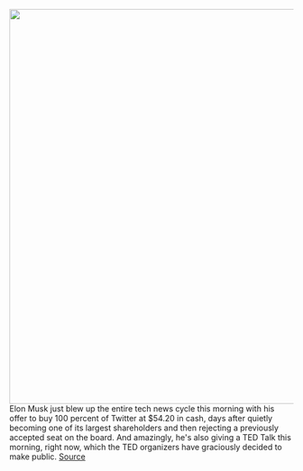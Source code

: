 <img src='https://cdn.vox-cdn.com/thumbor/J8hcQORagQWFmiZp4OXsNG-2FcQ=/0x0:2040x1360/1200x800/filters:focal(857x517:1183x843)/cdn.vox-cdn.com/uploads/chorus_image/image/70749147/VRG_Illo_STK022_K_Radtke_Musk_Tesla.0.jpg' width='700px' /><br/>
Elon Musk just blew up the entire tech news cycle this morning with his offer to buy 100 percent of Twitter at $54.20 in cash, days after quietly becoming one of its largest shareholders and then rejecting a previously accepted seat on the board. And amazingly, he's also giving a TED Talk this morning, right now, which the TED organizers have graciously decided to make public.
<a href='https://www.theverge.com/2022/4/14/23025410/elon-musk-ted-talk-free-live-post-twitter-announcement'> Source <a/>